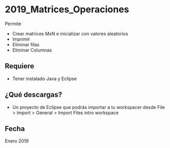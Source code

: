 # 2019_Matrices_Operaciones

Permite
* Crear matrices MxN e inicializar con valores aleatorios
* Imprimir
* Eliminar filas
* Eliminar Columnas

## Requiere
* Tener instalado Java y Eclipse

## ¿Qué descargas? 
* Un proyecto de Eclipse que podrás importar a tu workspacer desde File > Import > General > Import Files intro workspace

## Fecha
Enero 2019
